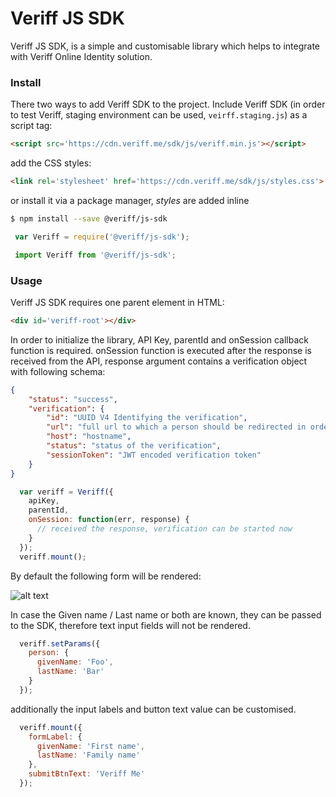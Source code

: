# Veriff JS SDK
Veriff JS SDK, is a simple and customisable library which helps to integrate with Veriff Online Identity solution.

### Install
There two ways to add Veriff SDK to the project.
Include Veriff SDK (in order to test Veriff, staging environment can be used, `veirff.staging.js`) as a script tag:

```html
<script src='https://cdn.veriff.me/sdk/js/veriff.min.js'></script>
```

add the CSS styles:

```html
<link rel='stylesheet' href='https://cdn.veriff.me/sdk/js/styles.css'>
```

or install it via a package manager, *styles* are added inline 

```bash
$ npm install --save @veriff/js-sdk
```

```javascript
 var Veriff = require('@veriff/js-sdk');

 import Veriff from '@veriff/js-sdk';
```

### Usage

Veriff JS SDK requires one parent element in HTML:

```html
<div id='veriff-root'></div>
```
In order to initialize the library, API Key, parentId and onSession callback function is required. 
onSession function is executed after the response is received from the API, response argument contains a 
verification object with following schema:
```json
{
    "status": "success",
    "verification": {
        "id": "UUID V4 Identifying the verification",
        "url": "full url to which a person should be redirected in order to proceed with verification flow",
        "host": "hostname",
        "status": "status of the verification",
        "sessionToken": "JWT encoded verification token"
    }
}
```
```Javascript
  var veriff = Veriff({
    apiKey,
    parentId,
    onSession: function(err, response) {
      // received the response, verification can be started now
    }
  });
  veriff.mount();
```
By default the following form will be rendered: 

![alt text](https://cdn.veriff.me/assets/veriff-js-sdk.png "Veriff JS SDK")

In case the Given name / Last name or both are known, they can be passed to the SDK, therefore text input fields will not be rendered.

```Javascript
  veriff.setParams({
    person: {
      givenName: 'Foo',
      lastName: 'Bar'
    }
  });
```

additionally the input labels and button text value can be customised.

```Javascript
  veriff.mount({
    formLabel: {
      givenName: 'First name',
      lastName: 'Family name'
    },
    submitBtnText: 'Veriff Me'
  });
```